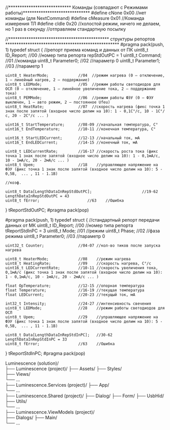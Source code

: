 //**************************** Команды (совпадают с Режимами работы)******************************
#define cNone 	 					0x00 	//нет команды (для NextCommand)
#define cMeasure 	 				0x01 	//Команда измерения ТЛ
#define cIdle 						0x20	//холостой режим, ничего не делаем, но 1 раз в секунду
											//отправляем стандартную посылку

//********************************************* структуры репортов ***************************************************
#pragma pack(push, 1)
typedef struct {         //репорт приема команд и данных от ПК
	uint8_t ID_Report;              //00  //номер типа репорта repStdOutPC = 1
	uint8_t Command;                //01  //команда
	uint8_t Parameter0;          	//02  //параметр 0
	uint8_t Parameter1;           	//03  //параметр 1

	uint8_t HeaterMode;           	//04  //режим нагрева (0 – отключение, 1 – линейный нагрев, 2 – поддержание)
	uint8_t LEDMode;           		//05  //режим работы светодиодов для ОСЛ (0 – отключение, 1 – линейное увеличение тока, 2 – поддержание тока)
	uint8_t PEMMode;           		//06  //режим работы ФЭУ (0 – ФЭУ выключен, 1 – авто режим, 2 – постоянное Ufeu)
	uint8_t HeatRate; 				//07  //скорость нагрева (фикс точка 1 знак после запятой (входное число делим на 10): 1 - 0,1C°/с, 10 - 1C°/с, 20 - 2C°/с ... )

	uint16_t StartTemperature;		//08-09	//начальная температура, С°
	uint16_t EndTemperature;		//10-11	//конечная температура, С°

	uint16_t StartLEDCurrent;		//12-13	//начальный ток, мА
	uint16_t EndLEDCurrent;			//14-15	//конечный ток, мА

	uint8_t LEDCurrentRate;			//16-17	//скорость роста тока (фикс точка 1 знак после запятой (входное число делим на 10): 1 - 0,1мА/с, 10 - 1мА/с, 20 - 2мА/с ... )
	uint8_t Upem; 					//18	//управляющее напряжение на ФЭУ (фикс точка 1 знак после запятой (входное число делим на 10): 5 - 0,5В,  ... , 11 - 1.1В)

	//коэф.

	uint8_t Data[LengthDataInRepStdOutPC];           			//19-62   LengthDataInRepStdOutPC = 43
	uint8_t fError;						//63	//Ошибка
} tReportStdOutPC;
#pragma pack(pop)

#pragma pack(push, 1)
typedef struct {        //стандартный репорт передачи данных от МК
	uint8_t ID_Report;              //00  //номер типа репорта tReportStdInPC = 3
	uint8_t Mode;                   //01  //режим
	uint8_t Phase;           		//02  //фаза режима
	uint8_t Parameter0;          	//03  //параметр 0

	uint32_t Counter;            	//04-07	//кол-во тиков после запуска нагрева

	uint8_t HeaterMode;            	//08    //режим нагрева
	uint8_t HeatingRate;        	//09 	//скорость нагрева, C°/с
	uint16_t LEDCurrentRate;        //10-11	//скорость увеличения тока, 0,1мА/с (фикс точка 1 знак после запятой (входное число делим на 10): 1 - 0,1мА/с, 10 - 1мА/с, 20 - 2мА/с ... )

	float OpTemperature; 			//12-15	//опорная температура
	float Temperature;				//16-19	//текущая температура
	float LEDCurrent;				//20-23	//текущый ток, мА

	int32_t Intensity;				//24-27	//интенсивность свечения
	uint8_t LEDMode;            	//28    //режим работы светодиодов для ОСЛ
	uint8_t Upem; 					//29	//управляющее напряжение на ФЭУ (фикс точка 1 знак после запятой (входное число делим на 10): 5 - 0,5В,  ... , 11 - 1.1В)

	uint8_t Data[LengthDataInRepStdInPC];	//30-62        LengthDataInRepStdInPC = 33
	uint8_t fError;					//63	//Ошибка
} tReportStdInPC;
#pragma pack(pop)

Luminescence (solution)/               
    ├── Luminescence (project)/ 
    	├── Assets/
        ├── Styles/          
        ├── Views/                
        └── ...  
    ├── Luminescence.Services (project)/
    	├── App/    
        └── ...  
    ├── Luminescence.Shared (project)/
        ├── Dialog/
	├── Form/
        ├── UsbHid/         
        ├── Utils/          
        └── ...  
    ├── Luminescence.ViewModels (project)/  
        ├── Dialogs/
        ├── Main/                   
        └── ...  























